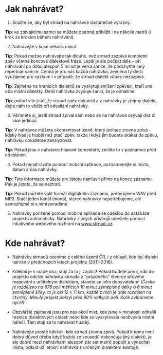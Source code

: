 
# Jak nahrávat?

1. Snažte se, aby byl strnad na nahrávce dostatečně výrazný.

**Tip**: ke zpívajícímu samci se můžete opatrně přiblížit i na několik metrů (i krok za krokem během nahrávání). 

2. Nahrávejte v kuse několik minut.

**Tip**: Pokud možno nahrávejte tak dlouho, než strnad zazpívá kompletní zpěv včetně koncové dialektové fráze. Lepší je ale počkat déle – při nahrávání po dobu alespoň 5 minut je velká šance, že podchytíte celý repertoár samce. Cenná je pro nás každá nahrávka, zejména ty delší využijeme pro výzkum i v případě, že strnad dialekt vůbec nezazpívá.

**Tip**: Zejména na hranicích dialektů se vyskytují smíšení zpěváci, kteří umí oba místní dialekty. Delší nahrávka zvyšuje šanci, že je odhalíme.

**Tip**: pokud víte jistě, že strnad zpěv dokončil a z nahrávky je zřejmý dialekt, dejte nám to vědět při odesílání nahrávky.


3. Všimněte si, jestli strnad zpíval sám nebo se na nahrávce ozývají dva či více jedinců.

**Tip**: V nahrávce můžete okomentovat ústně, který jedinec zrovna zpívá  - lidský hlas je hlubší než ptačí zpěv, takže i když jim budete skákat do zpěvu, nahrávku dokážeme zanalyzovat.

**Tip**: Pokud jsou v nahrávce hlasové komentáře, zmiňte to v poznámce před odesláním.


4. Pokud nenahráváte pomocí mobilní aplikace, poznamenejte si místo, datum a čas nahrávky.

**Tip**: Tyto informace můžete pro jistotu namluvit přímo na konec záznamu. Pak je jistota, že se neztratí.

**Tip**: Pokud můžete volit formát digitálního záznamu, preferujeme WAV před MP3. Stačí jeden kanál (mono), stereo nahrávky nepotřebujeme, ale samozřejmě si s nimi poradíme.

5. Nahrávky pořízené pomocí mobilní aplikace se odešlou do databáze projektu automaticky. Nahrávky z jiných přístrojů odešlete pomocí intuitivního webového rozhraní na www.strnadi.cz.

# Kde nahrávat?

- Nahrávky strnadů oceníme z celého území ČR, i z oblastí, kde byl dialekt nahrán v předchozích letech projektu (2011–⁠⁠⁠⁠⁠⁠2016).
  
- Kdekoli je v mapě díra, stojí za to ji zaplnit! Pokud budete první, kdo do projektu odešle nahrávku strnada z “prázdného” čtverce síťového mapování s určitelným dialektem, stanete se jeho dobyvatelem! _(Česko je rozděleno na 678 polí měřících 10 minut zeměpisné délky a 6 minut zeměpisné šířky, to je asi 12 x 11 km, každé z nich je dále rozdělen na čtvrtiny. Minulý projekt pokryl přes 90% velkých polí. Kolik zvládneme nyní?)_
  
- Obzvláště zajímavá jsou pro nás okolí míst, kde jsme v minulosti odhalili hranice dialektových oblastí nebo kde se vyskytovala neobvyklá místní nářečí. Tam stojí za to nahrávat hustěji.

- Nahrávejte prostě kdekoli, kde strnad zrovna zpívá. Pokud k tomu není dobrý důvod (třeba když každý ze sousedů dokončuje jiný dialekt), je ale dobré mezi nahrávkami alespoň pár set metrů popojít a vynechat místa, odkud už letošní nahrávka s určeným dialektem existuje.
